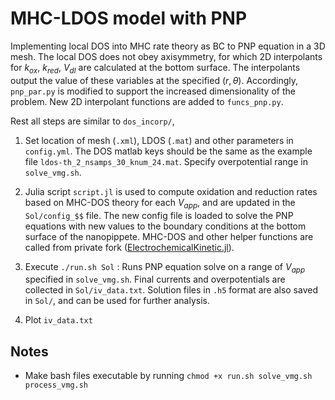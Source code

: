 # MHC-LDOS model with PNP

Implementing local DOS into MHC rate theory as BC to PNP equation in a 3D mesh. The local DOS does not obey axisymmetry, for which 2D interpolants for $`k_{ox}`$, $`k_{red}`$, $`V_{dl}`$ are calculated at the bottom surface. The interpolants output the value of these variables at the specified $`(r, \theta)`$. Accordingly, `pnp_par.py` is modified to support the increased dimensionality of the problem. New 2D interpolant functions are added to `funcs_pnp.py`.

Rest all steps are similar to `dos_incorp/`,

1. Set location of mesh (`.xml`), LDOS (`.mat`) and other parameters in `config.yml`. The DOS matlab keys should be the same as the example file `ldos-th_2_nsamps_30_knum_24.mat`. Specify overpotential range in `solve_vmg.sh`.

2. Julia script `script.jl` is used to compute oxidation and reduction rates based on MHC-DOS theory for each $`V_{app}`$, and are updated in the `Sol/config_$$` file. The new config file is loaded to solve the PNP equations with new values to the boundary conditions at the bottom surface of the nanopippete. MHC-DOS and other helper functions are called from private fork ([ElectrochemicalKinetic.jl](https://github.com/mbabar09/ElectrochemicalKinetics/)). 

3. Execute `./run.sh Sol` : Runs PNP equation solve on a range of $`V_{app}`$ specified in `solve_vmg.sh`. Final currents and overpotentials are collected in `Sol/iv_data.txt`. Solution files in `.h5` format are also saved in `Sol/`, and can be used for further analysis.

4. Plot `iv_data.txt`

## Notes

* Make bash files executable by running `chmod +x run.sh solve_vmg.sh process_vmg.sh`